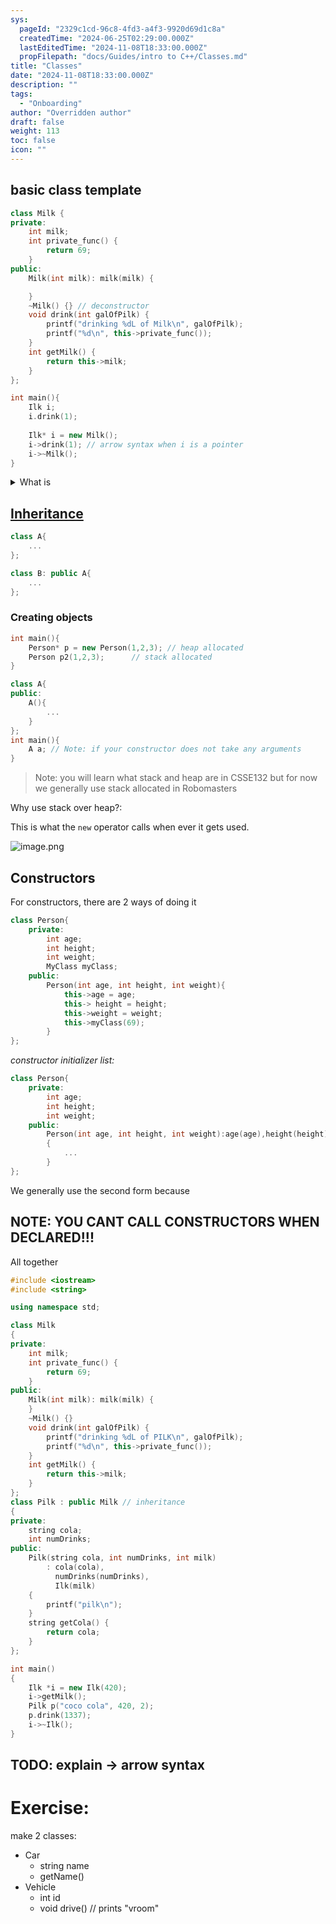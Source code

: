 ```yaml
---
sys:
  pageId: "2329c1cd-96c8-4fd3-a4f3-9920d69d1c8a"
  createdTime: "2024-06-25T02:29:00.000Z"
  lastEditedTime: "2024-11-08T18:33:00.000Z"
  propFilepath: "docs/Guides/intro to C++/Classes.md"
title: "Classes"
date: "2024-11-08T18:33:00.000Z"
description: ""
tags:
  - "Onboarding"
author: "Overridden author"
draft: false
weight: 113
toc: false
icon: ""
---
```


## basic class template

```cpp
class Milk {
private:
    int milk;
    int private_func() {
        return 69;
    }
public:
    Milk(int milk): milk(milk) {

    }
    ~Milk() {} // deconstructor
    void drink(int galOfPilk) {
        printf("drinking %dL of Milk\n", galOfPilk);
        printf("%d\n", this->private_func());
    }
    int getMilk() {
        return this->milk;
    }
};

int main(){
	Ilk i;
	i.drink(1);
	
	Ilk* i = new Milk();
	i->drink(1); // arrow syntax when i is a pointer
	i->~Milk();
}
```

<details>
      <summary>What is </summary>
       `~Milk()`is a [de-constructor](https://www.geeksforgeeks.org/destructors-c/#) (its basically like `free()` in c). Unlike Java or python, C++ is not garbage collected so when we make an object we have to also manually delete it. The computer does not magically make it go away when you are done with it.
  </details>

## [Inheritance](https://www.geeksforgeeks.org/inheritance-in-c/)

```cpp
class A{
	...
};

class B: public A{
	...
};
```

### Creating objects

```cpp
int main(){
	Person* p = new Person(1,2,3); // heap allocated
	Person p2(1,2,3);      // stack allocated
}
```

```cpp
class A{
public:
	A(){
		...
	}
};
int main(){
	A a; // Note: if your constructor does not take any arguments
}
```

> Note: you will learn what stack and heap are in CSSE132 but for now we generally use stack allocated in Robomasters

Why use stack over heap?:

This is what the `new` operator calls when ever it gets used.

![image.png](https://prod-files-secure.s3.us-west-2.amazonaws.com/d518164a-d88e-44d1-a4ee-3adb3bd8bce0/8d467fe6-7dca-43b2-bf68-418ff08e35d9/image.png?X-Amz-Algorithm=AWS4-HMAC-SHA256&X-Amz-Content-Sha256=UNSIGNED-PAYLOAD&X-Amz-Credential=ASIAZI2LB466WWDT3OJO%2F20250411%2Fus-west-2%2Fs3%2Faws4_request&X-Amz-Date=20250411T160954Z&X-Amz-Expires=3600&X-Amz-Security-Token=IQoJb3JpZ2luX2VjEEgaCXVzLXdlc3QtMiJHMEUCIHHavt1egmwpfB7CvDumJcZ5idbvYUQ%2B8%2FVg%2FOu1VjE9AiEAnbw6ravvinranxmFJUJK7YIf09BT6l4T72%2BoZbohhcgqiAQIwf%2F%2F%2F%2F%2F%2F%2F%2F%2F%2FARAAGgw2Mzc0MjMxODM4MDUiDL%2BIY2f8CCIlif344CrcA3%2BfmntXd6Gpf%2FtqxuEHu%2BltIg8XIIY8cbZhVgDfvWatxKc9X0PVHKO%2BBDtM66h24Obne9BR5s%2Fx6TBtloLNt%2FiYmAaD05EAB4eHPHEkGaaLlh%2F9w527Br604GtSiInILR9Cq9MOo7%2BILR9qhMb3X0fwN4C6ZvKTwCmRCH9ceTgZtnflI%2B6cuTBMYUT3EVHLDZlgOEY5OZbIidSKOqHUbETHrKADku%2BiCJWMA9gN0IdFtXr7qroQRKMsO2wedItczszZUm%2FvmXS5Ag4SheBGjozpVEIID9ZNIRSEnyDi1FikJB4W4NRMSb%2Fv7KdG%2B7alMNhKgI0817cQVKkQznA6ipL92Zw6WVgACHQk8FPAPyzje%2BraeLlRT5QihiLayoMTQSYBXDI%2Fi%2BzGa3nSJmHqribtxz4HjxVY0cU3oXgaob6uYgGE9XqlEw%2F0G6qrQqRP4gxGUw%2BffciK6XxY10x27BE4J8bKFvfJsYgeUUxdhmYPtkqRPFgavXV25pWxEktu%2FX6AvZ%2BEjuvJFaERvT9WLO0kXwQwNUvwkrxVNATZygOT1hBTTGMT94HF2UItT9AooN37JRLKFzUH3NZ%2FXImwFyYO2acSmp55Oc%2FngIZo10etZFPKjzwtX%2F%2FekFa1MO%2Fx5L8GOqUBIs1Vgsg3Reav37c0G4jVMCq%2Fm6xt6i9wBvrff9Ly77Fp7juyFPrjL3MIaC%2BwYrVR5XaApUVwmwkxnUdPryiDxJnHBsaVH72IfVitjnro%2BfDrpS8%2Bw9gPolzQRiFT1%2BLVTL%2BFtK%2BY6xWgLypri63%2B0JaI08NoGVCPDzsg3R8j689BtTJpk%2FktfhOe1qMGsp72jjHRC4b5qvWneDb2%2BHUORNexZ%2BD1&X-Amz-Signature=cc2a6410bcecd44a66237d3532a959fe1488a100c85204e6e50f56b71249c7a2&X-Amz-SignedHeaders=host&x-id=GetObject)

## Constructors

For constructors, there are 2 ways of doing it

```cpp
class Person{
	private:
		int age;
		int height;
		int weight;
		MyClass myClass;
	public:
		Person(int age, int height, int weight){
			this->age = age;
			this-> height = height;
			this->weight = weight;
			this->myClass(69);
		}
};
```

 _constructor initializer list:_

```cpp
class Person{
	private:
		int age;
		int height;
		int weight;
	public:
		Person(int age, int height, int weight):age(age),height(height),weight(weight), myClass(69)
		{
			...
		}
};
```

We generally use the second form because

## NOTE: YOU CANT CALL CONSTRUCTORS WHEN DECLARED!!!

All together

```cpp
#include <iostream>
#include <string>

using namespace std;

class Milk
{
private:
    int milk;
    int private_func() {
        return 69;
    }
public:
    Milk(int milk): milk(milk) {
    }
    ~Milk() {}
    void drink(int galOfPilk) {
        printf("drinking %dL of PILK\n", galOfPilk);
        printf("%d\n", this->private_func());
    }
    int getMilk() {
        return this->milk;
    }
};
class Pilk : public Milk // inheritance
{
private:
    string cola;
    int numDrinks;
public:
    Pilk(string cola, int numDrinks, int milk)
        : cola(cola),
          numDrinks(numDrinks),
          Ilk(milk)
    {
        printf("pilk\n");
    }
    string getCola() {
        return cola;
    }
};

int main()
{
    Ilk *i = new Ilk(420);
    i->getMilk();
    Pilk p("coco cola", 420, 2);
    p.drink(1337);
    i->~Ilk();
}

```

## TODO: explain → arrow syntax

# Exercise:

make 2 classes:

- Car
	- string name
	- getName()
- Vehicle
	- int id
	- void drive() // prints "vroom"
